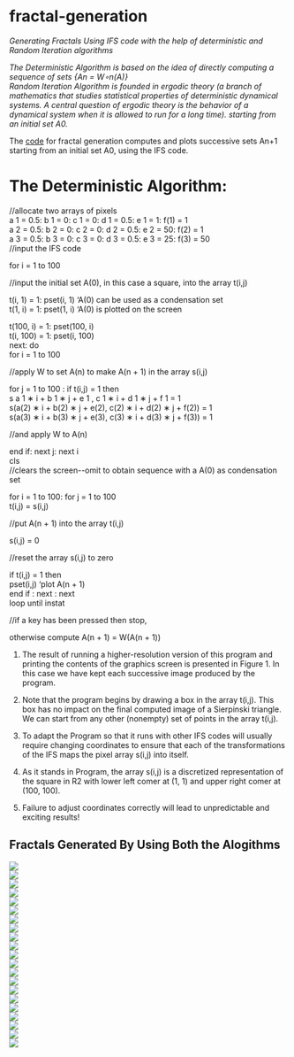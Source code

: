 # fractal-generation
*Generating Fractals Using IFS code with the help of deterministic and Random Iteration algorithms* <br />

*The Deterministic Algorithm is based on the idea of directly computing a sequence of sets {An = W∘n(A)}* <br />
*Random Iteration Algorithm is founded in ergodic theory (a branch of mathematics that studies statistical properties of deterministic dynamical systems. A central question of ergodic theory is the behavior of a dynamical system when it is allowed to run for a long time). starting from an initial set A0.* <br />

The [code](https://github.com/indradhar/fractal-generation/blob/main/Code%20For%20Fractal%20Generation.ipynb) for fractal generation computes and plots successive sets An+1 starting from an initial set A0, using the IFS code.

# The Deterministic Algorithm: #

  //allocate two arrays of pixels <br />
  a 1 = 0.5: b 1 = 0: c 1 = 0: d 1 = 0.5: e 1 = 1: f(1) = 1<br />
  a 2 = 0.5: b 2 = 0: c 2 = 0: d 2 = 0.5: e 2 = 50: f(2) = 1<br />
  a 3 = 0.5: b 3 = 0: c 3 = 0: d 3 = 0.5: e 3 = 25: f(3) = 50<br />
  //input the IFS code<br />

  for i = 1 to 100<br />

  //input the initial set A(0), in this case a square, into the array t(i,j)

  t(i, 1) = 1: pset(i, 1) ‘A(0) can be used as a condensation set <br />
  t(1, i) = 1: pset(1, i) ‘A(0) is plotted on the screen

  t(100, i) = 1: pset(100, i)<br />
  t(i, 100) = 1: pset(i, 100)<br />
  next: do<br />
  for i = 1 to 100<br />

  //apply W to set A(n) to make A(n + 1) in the array s(i,j)<br />

  for j = 1 to 100 : if t(i,j) = 1 then<br />
  s a 1 ∗ i + b 1 ∗ j + e 1 , c 1 ∗ i + d 1 ∗ j + f 1 = 1<br />
  s(a(2) ∗ i + b(2) ∗ j + e(2), c(2) ∗ i + d(2) ∗ j + f(2)) = 1<br />
  s(a(3) ∗ i + b(3) ∗ j + e(3), c(3) ∗ i + d(3) ∗ j + f(3)) = 1<br />

  //and apply W to A(n)<br />

  end if: next j: next i<br />
  cls <br />
  //clears the screen--omit to obtain sequence with a A(0) as condensation set<br />

  for i = 1 to 100: for j = 1 to 100<br />
  t(i,j) = s(i,j)<br />

  //put A(n + 1) into the array t(i,j)<br />

  s(i,j) = 0

  //reset the array s(i,j) to zero

  if t(i,j) = 1 then<br />
  pset(i,j) ‘plot A(n + 1)<br />
  end if : next : next<br />
  loop until instat<br />

  //if a key has been pressed then stop,

  otherwise compute A(n + 1) = W(A(n + 1))<br />


1. The result of running a higher-resolution version of this program and printing the contents of the graphics screen is presented in Figure 1. In this case we have kept each successive image produced by the program. 

2. Note that the program begins by drawing a box in the array t(i,j). This box has no impact on the final computed image of a Sierpinski triangle. We can start from any other (nonempty) set of points in the array t(i,j). 

3. To adapt the Program so that it runs with other IFS codes will usually require changing coordinates to ensure that each of
the transformations of the IFS maps the pixel array s(i,j) into itself.

4. As it stands in Program, the array s(i,j) is a discretized representation of the square in R2 with lower left comer at
(1, 1) and upper right comer at (100, 100). 

5. Failure to adjust coordinates correctly will lead to unpredictable and exciting results! 


## Fractals Generated By Using Both the Alogithms <br />
![](https://github.com/indradhar/fractal-generation/blob/main/Barnsley%20Fern%20fractal.png)<br />
![](https://github.com/indradhar/fractal-generation/blob/main/Dragon%20curve%20fractal.png)<br />
![](https://github.com/indradhar/fractal-generation/blob/main/IFSfractalUsingIterationMethod%20(2).png)<br />
![](https://github.com/indradhar/fractal-generation/blob/main/IFSfractalUsingIterationMethod%20(3).png)<br />
![](https://github.com/indradhar/fractal-generation/blob/main/IFSfractalUsingIterationMethod%20(4).png)<br />
![](https://github.com/indradhar/fractal-generation/blob/main/IFSfractalUsingIterationMethod%20(5).png)<br />
![](https://github.com/indradhar/fractal-generation/blob/main/IFSfractalUsingIterationMethod%20(6).png)<br />
![](https://github.com/indradhar/fractal-generation/blob/main/IFSfractalUsingIterationMethod%20(7).png)<br />
![](https://github.com/indradhar/fractal-generation/blob/main/IFSfractalUsingIterationMethod%20(8).png)<br />
![](https://github.com/indradhar/fractal-generation/blob/main/Levy%20C%20curve%20fractal.png)<br />
![](https://github.com/indradhar/fractal-generation/blob/main/Sierpinski%20Triangle%20fractal.png)<br />
![](https://github.com/indradhar/fractal-generation/blob/main/ques1%20fractal.png)<br />
![](https://github.com/indradhar/fractal-generation/blob/main/ques2%20fractal.png)<br />
![](https://github.com/indradhar/fractal-generation/blob/main/random%20fractal.png)<br />
![](https://github.com/indradhar/fractal-generation/blob/main/Fractal%201.jpeg)<br />
![](https://github.com/indradhar/fractal-generation/blob/main/Fractal%202.jpeg)<br />
![](https://github.com/indradhar/fractal-generation/blob/main/Fractal%203.jpeg)<br />
![](https://github.com/indradhar/fractal-generation/blob/main/Fractal%204.jpeg)<br />
![](https://github.com/indradhar/fractal-generation/blob/main/Fractal%205.jpeg)<br />
![](https://github.com/indradhar/fractal-generation/blob/main/Fractal%206.jpeg)<br />
![](https://github.com/indradhar/fractal-generation/blob/main/Fractal%207.jpeg)<br />
